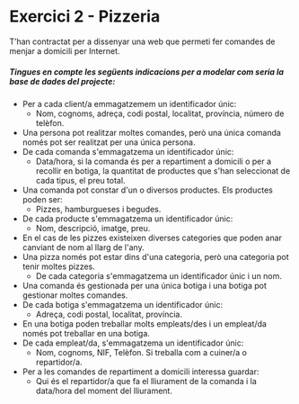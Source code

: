 # Exercici 2 - Pizzeria
T’han contractat per a dissenyar una web que permeti fer comandes de menjar a domicili per Internet.
##### Tingues en compte les següents indicacions per a modelar com seria la base de dades del projecte:
- Per a cada client/a emmagatzemem un identificador únic: 
    - Nom, cognoms, adreça, codi postal, localitat, província, número de telèfon.
- Una persona pot realitzar moltes comandes, però una única comanda només pot ser realitzat per una única persona. 
- De cada comanda s'emmagatzema un identificador únic: 
    - Data/hora, si la comanda és per a repartiment a domicili o per a recollir en botiga, la quantitat de productes que s'han seleccionat de cada tipus, el preu total.
- Una comanda pot constar d'un o diversos productes. Els productes poden ser:
    - Pizzes, hamburgueses i begudes. 
- De cada producte s'emmagatzema un identificador únic: 
    - Nom, descripció, imatge, preu.
- En el cas de les pizzes existeixen diverses categories que poden anar canviant de nom al llarg de l'any. 
- Una pizza només pot estar dins d'una categoria, però una categoria pot tenir moltes pizzes.
    - De cada categoria s'emmagatzema un identificador únic i un nom.
- Una comanda és gestionada per una única botiga i una botiga pot gestionar moltes comandes.
- De cada botiga s'emmagatzema un identificador únic: 
    - Adreça, codi postal, localitat, província.
- En una botiga poden treballar molts empleats/des i un empleat/da només pot treballar en una botiga.
- De cada empleat/da, s'emmagatzema un identificador únic:
    - Nom, cognoms, NIF, Telèfon. Si treballa com a cuiner/a o repartidor/a.
- Per a les comandes de repartiment a domicili interessa guardar:
    - Qui és el repartidor/a que fa el lliurament de la comanda i la data/hora del moment del lliurament.